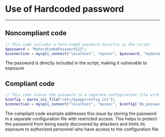 # Use of Hardcoded password

<hr>

## Noncompliant code

```php
// This code includes a hard-coded password directly in the script
$password = "MyHardCodedPassword123";
$connection = mysqli_connect("localhost", "myuser", $password, "mydatabase");
```

The password is directly included in the script, making it vulnerable to exposure

## Compliant code

```php
// This code stores the password in a separate configuration file with restricted access
$config = parse_ini_file("/etc/myapp/config.ini");
$connection = mysqli_connect("localhost", "myuser", $config['db_password'], "mydatabase");
```

The compliant code example addresses this issue by storing the password in a separate configuration file with restricted access. This helps to protect the password from being easily discovered by attackers and limits its exposure to authorized personnel who have access to the configuration file.